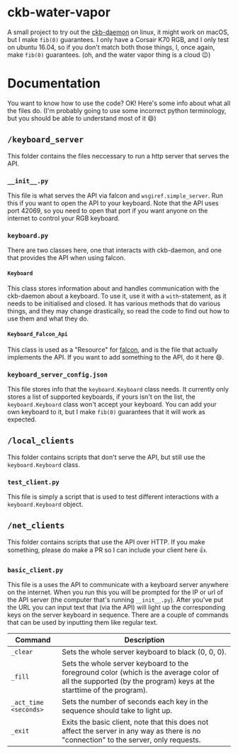 # ckb-water-vapor
A small project to try out the [ckb-daemon](https://github.com/ccMSC/ckb) on linux, it might work on macOS, but I make `fib(0)` guarantees.
I only have a Corsair K70 RGB, and I only test on ubuntu 16.04, so if you don't match both those things, I, once again, make `fib(0)` guarantees.
(oh, and the water vapor thing is a cloud :wink:)

# Documentation
You want to know how to use the code?
OK! Here's some info about what all the files do.
(I'm probably going to use some incorrect python terminology, but you should be able to understand most of it :smile:)

## `/keyboard_server`
This folder contains the files neccessary to run a http server that serves the API.

### `__init__.py`
This file is what serves the API via falcon and `wsgiref.simple_server`. Run this if you want to open the API to your keyboard. Note that the API uses port 42069, so you need to open that port if you want anyone on the internet to control your RGB keyboard.

### `keyboard.py`
There are two classes here, one that interacts with ckb-daemon, and one that provides the API when using falcon.

#### `Keyboard`
This class stores information about and handles communication with the ckb-daemon about a keyboard. To use it, use it with a `with`-statement, as it needs to be initialised and closed. It has various methods that do various things, and they may change drastically, so read the code to find out how to use them and what they do.


#### `Keyboard_Falcon_Api`
This class is used as a "Resource" for [falcon](https://falconframework.org/), and is the file that actually implements the API. If you want to add something to the API, do it here :smile:.

### `keyboard_server_config.json`
This file stores info that the `keyboard.Keyboard` class needs. It currently only stores a list of supported keyboards, if yours isn't on the list, the `keyboard.Keyboard` class won't accept your keyboard. You can add your own keyboard to it, but I make `fib(0)` guarantees that it will work as expected.

## `/local_clients`
This folder contains scripts that don't serve the API, but still use the `keyboard.Keyboard` class.

### `test_client.py`
This file is simply a script that is used to test different interactions with a `keyboard.Keyboard` object.

## `/net_clients`
This folder contains scripts that use the API over HTTP. If you make something, please do make a PR so I can include your client here :thumbsup:.

### `basic_client.py`
This file is a uses the API to communicate with a keyboard server anywhere on the internet. When you run this you will be prompted for the IP or url of the API server (the computer that's running `__init__.py`). After you've put the URL you can input text that (via the API) will light up the corresponding keys on the server keyboard in sequence. There are a couple of commands that can be used by inputting them like regular text.

|Command|Description|
|---|---|
|`_clear`|Sets the whole server keyboard to black (0, 0, 0).|
|`_fill`|Sets the whole server keyboard to the foreground color (which is the average color of all the supported (by the program) keys at the starttime of the program).|
|`_act_time <seconds>`|Sets the number of seconds each key in the sequence should take to light up.|
|`_exit`|Exits the basic client, note that this does not affect the server in any way as there is no "connection" to the server, only requests.|
